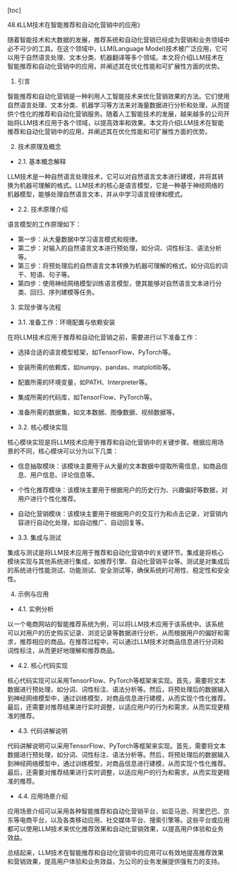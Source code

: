 
[toc]                    
                
                
48.《LLM技术在智能推荐和自动化营销中的应用》

随着智能技术和大数据的发展，推荐系统和自动化营销已经成为营销和业务领域中必不可少的工具。在这个领域中，LLM(Language Model)技术被广泛应用，它可以用于自然语言处理、文本分类、机器翻译等多个领域。本文将介绍LLM技术在智能推荐和自动化营销中的应用，并阐述其在优化性能和可扩展性方面的优势。

1. 引言

智能推荐和自动化营销是一种利用人工智能技术来优化营销效果的方法。它们使用自然语言处理、文本分类、机器学习等方法来对海量数据进行分析和处理，从而提供个性化的推荐和自动化营销服务。随着人工智能技术的发展，越来越多的公司开始将LLM技术应用于各个领域，以提高效率和效果。本文将介绍LLM技术在智能推荐和自动化营销中的应用，并阐述其在优化性能和可扩展性方面的优势。

2. 技术原理及概念

- 2.1. 基本概念解释

LLM技术是一种自然语言处理技术，它可以对自然语言文本进行建模，并将其转换为机器可理解的格式。LLM技术的核心是语言模型，它是一种基于神经网络的机器模型，能够处理自然语言文本，并从中学习语言规律和模式。

- 2.2. 技术原理介绍

语言模型的工作原理如下：

- 第一步：从大量数据中学习语言模式和规律。
- 第二步：对输入的自然语言文本进行预处理，如分词、词性标注、语法分析等。
- 第三步：将预处理后的自然语言文本转换为机器可理解的格式，如分词后的词干、短语、句子等。
- 第四步：使用神经网络模型训练语言模型，使其能够对自然语言文本进行分类、回归、序列建模等任务。

3. 实现步骤与流程

- 3.1. 准备工作：环境配置与依赖安装

在将LLM技术应用于推荐和自动化营销之前，需要进行以下准备工作：

- 选择合适的语言模型框架，如TensorFlow、PyTorch等。
- 安装所需的依赖库，如numpy、pandas、matplotlib等。
- 配置所需的环境变量，如PATH、Interpreter等。
- 集成所需的代码库，如TensorFlow、PyTorch等。
- 准备所需的数据集，如文本数据、图像数据、视频数据等。

- 3.2. 核心模块实现

核心模块实现是将LLM技术应用于推荐和自动化营销中的关键步骤。根据应用场景的不同，核心模块可以分为以下几类：

- 信息抽取模块：该模块主要用于从大量的文本数据中提取所需信息，如商品信息、用户信息、评论信息等。
- 个性化推荐模块：该模块主要用于根据用户的历史行为、兴趣偏好等数据，对用户进行个性化推荐。
- 自动化营销模块：该模块主要用于根据用户的交互行为和点击记录，对营销内容进行自动化处理，如自动推广、自动回复等。

- 3.3. 集成与测试

集成与测试是将LLM技术应用于推荐和自动化营销中的关键环节。集成是将核心模块实现与其他系统进行集成，如推荐引擎、自动化营销平台等。测试是对集成后的系统进行性能测试、功能测试、安全测试等，确保系统的可用性、稳定性和安全性。

4. 示例与应用

- 4.1. 实例分析

以一个电商网站的智能推荐系统为例，可以将LLM技术应用于该系统中。该系统可以对用户的历史购买记录、浏览记录等数据进行分析，从而根据用户的偏好和需求，推荐相应的商品。在推荐过程中，可以通过LLM技术对商品信息进行分词和词性标注，从而更好地理解和推荐商品。

- 4.2. 核心代码实现

核心代码实现可以采用TensorFlow、PyTorch等框架来实现。首先，需要将文本数据进行预处理，如分词、词性标注、语法分析等。然后，将预处理后的数据输入到神经网络模型中，通过训练模型，对商品信息进行建模，从而实现个性化推荐。最后，还需要对推荐结果进行实时调整，以适应用户的行为和需求，从而实现更精准的推荐。

- 4.3. 代码讲解说明

代码讲解说明可以采用TensorFlow、PyTorch等框架来实现。首先，需要将文本数据进行预处理，如分词、词性标注、语法分析等。然后，将预处理后的数据输入到神经网络模型中，通过训练模型，对商品信息进行建模，从而实现个性化推荐。最后，还需要对推荐结果进行实时调整，以适应用户的行为和需求，从而实现更精准的推荐。

- 4.4. 应用场景介绍

应用场景介绍可以采用各种智能推荐和自动化营销平台，如亚马逊、阿里巴巴、京东等电商平台，以及各类移动应用、社交媒体平台、搜索引擎等。这些平台或应用都可以使用LLM技术来优化推荐效果和自动化营销效果，以提高用户体验和业务效益。

总结起来，LLM技术在智能推荐和自动化营销中的应用可以有效地提高推荐效果和营销效果，提高用户体验和业务效益，为公司的业务发展提供强有力的支持。

